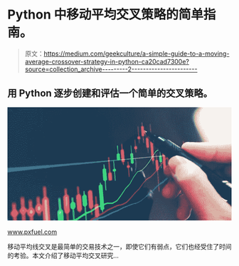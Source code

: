 # Python 中移动平均交叉策略的简单指南。

> 原文：<https://medium.com/geekculture/a-simple-guide-to-a-moving-average-crossover-strategy-in-python-ca20cad7300e?source=collection_archive---------2----------------------->

## 用 Python 逐步创建和评估一个简单的交叉策略。

![](img/26fecb2b6de765f2d15e9bca7a61ee33.png)

www.pxfuel.com

移动平均线交叉是最简单的交易技术之一，即使它们有弱点，它们也经受住了时间的考验。本文介绍了移动平均交叉研究…